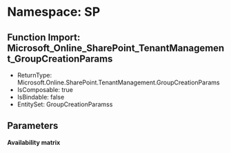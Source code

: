 # Namespace: SP

## Function Import: Microsoft_Online_SharePoint_TenantManagement_GroupCreationParams

- ReturnType: Microsoft.Online.SharePoint.TenantManagement.GroupCreationParams
- IsComposable: true
- IsBindable: false
- EntitySet: GroupCreationParamss

## Parameters

**Availability matrix**

